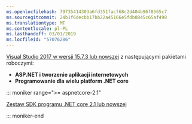 ```yaml
---
ms.openlocfilehash: 79735414303a6fd351facf68c2d404b96f8565c7
ms.sourcegitcommit: 24b1f6decbb17bb22a45166e5fdb0845c65af498
ms.translationtype: MT
ms.contentlocale: pl-PL
ms.lasthandoff: 03/01/2019
ms.locfileid: "57076286"
---
```

[Visual Studio 2017 w wersji 15.7.3 lub nowszej](https://visualstudio.microsoft.com/downloads/) z następującymi pakietami roboczymi:

* **ASP.NET i tworzenie aplikacji internetowych**
* **Programowanie dla wielu platform .NET core**

::: moniker range=">= aspnetcore-2.1"

[Zestaw SDK programu .NET core 2.1 lub nowszej](https://www.microsoft.com/net/download/windows)

::: moniker-end
